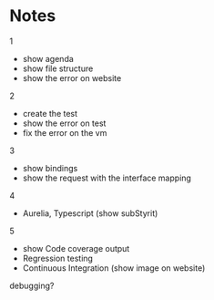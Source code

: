 ﻿# Notes

1

* show agenda
* show file structure
* show the error on website

2

* create the test
* show the error on test
* fix the error on the vm

3

* show bindings
* show the request with the interface mapping

4

* Aurelia, Typescript (show subStyrit)

5

* show Code coverage output
* Regression testing
* Continuous Integration (show image on website)


debugging?








